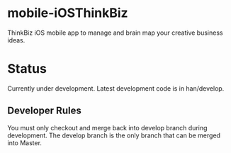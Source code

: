 # mobile-iOSThinkBiz
ThinkBiz iOS mobile app to manage and brain map your creative business ideas.

# Status
Currently under development. Latest development code is in han/develop.

## Developer Rules
You must only checkout and merge back into develop branch during development. The develop branch is the only branch that can be merged into Master.
